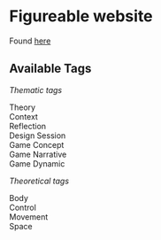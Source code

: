 # Figureable website

Found [here](https://figureable.netlify.com/)

## Available Tags

*Thematic tags*

Theory  
Context  
Reflection  
Design Session  
Game Concept  
Game Narrative  
Game Dynamic  

*Theoretical tags*

Body  
Control  
Movement  
Space  
